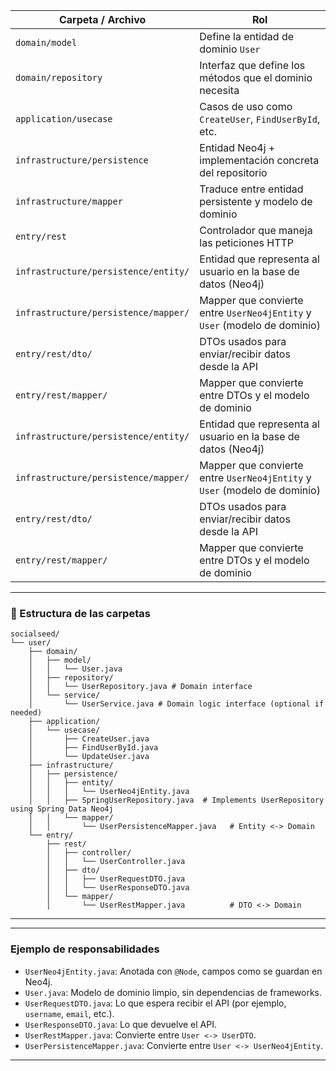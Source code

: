 | Carpeta / Archivo            | Rol                                                     |
| ---------------------------- | ------------------------------------------------------- |
| `domain/model`               | Define la entidad de dominio `User`                     |
| `domain/repository`          | Interfaz que define los métodos que el dominio necesita |
| `application/usecase`        | Casos de uso como `CreateUser`, `FindUserById`, etc.    |
| `infrastructure/persistence` | Entidad Neo4j + implementación concreta del repositorio |
| `infrastructure/mapper`      | Traduce entre entidad persistente y modelo de dominio   |
| `entry/rest`                 | Controlador que maneja las peticiones HTTP              |
| `infrastructure/persistence/entity/` | Entidad que representa al usuario en la base de datos (Neo4j)             |
| `infrastructure/persistence/mapper/` | Mapper que convierte entre `UserNeo4jEntity` y `User` (modelo de dominio) |
| `entry/rest/dto/`                    | DTOs usados para enviar/recibir datos desde la API                        |
| `entry/rest/mapper/`                 | Mapper que convierte entre DTOs y el modelo de dominio                    |
| `infrastructure/persistence/entity/` | Entidad que representa al usuario en la base de datos (Neo4j)             |
| `infrastructure/persistence/mapper/` | Mapper que convierte entre `UserNeo4jEntity` y `User` (modelo de dominio) |
| `entry/rest/dto/`                    | DTOs usados para enviar/recibir datos desde la API                        |
| `entry/rest/mapper/`                 | Mapper que convierte entre DTOs y el modelo de dominio                    |

---

### 🧱 Estructura de las carpetas

```plaintext
socialseed/
└── user/
    ├── domain/
    │   ├── model/
    │   │   └── User.java
    │   ├── repository/
    │   │   └── UserRepository.java # Domain interface
    │   └── service/
    │       └── UserService.java # Domain logic interface (optional if needed)
    ├── application/
    │   └── usecase/
    │       ├── CreateUser.java
    │       ├── FindUserById.java
    │       └── UpdateUser.java
    ├── infrastructure/
    │   ├── persistence/
    │   │   ├── entity/
    │   │   │   └── UserNeo4jEntity.java
    │   │   ├── SpringUserRepository.java  # Implements UserRepository using Spring Data Neo4j
    │   │   └── mapper/
    │   │       └── UserPersistenceMapper.java   # Entity <-> Domain
    └── entry/
        ├── rest/
        │   ├── controller/
        │   │   └── UserController.java
        │   ├── dto/
        │   │   ├── UserRequestDTO.java
        │   │   └── UserResponseDTO.java
        │   └── mapper/
        │       └── UserRestMapper.java          # DTO <-> Domain
```

---



---

### Ejemplo de responsabilidades

* `UserNeo4jEntity.java`: Anotada con `@Node`, campos como se guardan en Neo4j.
* `User.java`: Modelo de dominio limpio, sin dependencias de frameworks.
* `UserRequestDTO.java`: Lo que espera recibir el API (por ejemplo, `username`, `email`, etc.).
* `UserResponseDTO.java`: Lo que devuelve el API.
* `UserRestMapper.java`: Convierte entre `User <-> UserDTO`.
* `UserPersistenceMapper.java`: Convierte entre `User <-> UserNeo4jEntity`.

---

